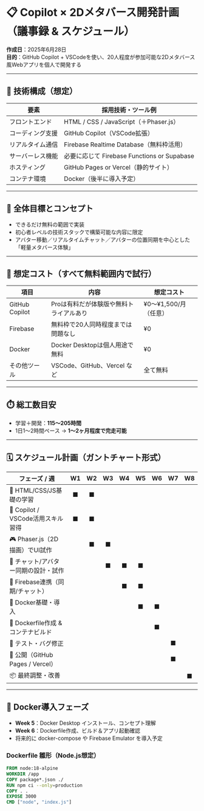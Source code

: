 # 📋 Copilot × 2Dメタバース開発計画（議事録 & スケジュール）

**作成日**：2025年6月28日  
**目的**：GitHub Copilot + VSCodeを使い、20人程度が参加可能な2Dメタバース風Webアプリを個人で開発する

---

## 🧱 技術構成（想定）

| 要素         | 採用技術・ツール例 |
|--------------|-------------------|
| フロントエンド | HTML / CSS / JavaScript（＋Phaser.js） |
| コーディング支援 | GitHub Copilot（VSCode拡張） |
| リアルタイム通信 | Firebase Realtime Database（無料枠活用） |
| サーバーレス機能 | 必要に応じて Firebase Functions or Supabase |
| ホスティング | GitHub Pages or Vercel（静的サイト） |
| コンテナ環境 | Docker（後半に導入予定） |

---

## 🎯 全体目標とコンセプト

- できるだけ無料の範囲で実装
- 初心者レベルの技術スタックで構築可能な内容に限定
- アバター移動／リアルタイムチャット／アバターの位置同期を中心とした「軽量メタバース体験」

---

## 🧮 想定コスト（すべて無料範囲内で試行）

| 項目 | 内容 | 想定コスト |
|------|------|------------|
| GitHub Copilot | Proは有料だが体験版や無料トライアルあり | ¥0〜¥1,500/月（任意） |
| Firebase | 無料枠で20人同時程度までは問題なし | ¥0 |
| Docker | Docker Desktopは個人用途で無料 | ¥0 |
| その他ツール | VSCode、GitHub、Vercel など | 全て無料 |

---

## ⏱️ 総工数目安

- 学習＋開発：**115〜205時間**
- 1日1〜2時間ペース → **1〜2ヶ月程度で完走可能**

---

## 🗓️ スケジュール計画（ガントチャート形式）

| フェーズ / 週                           | W1 | W2 | W3 | W4 | W5 | W6 | W7 | W8 |
|----------------------------------------|:--:|:--:|:--:|:--:|:--:|:--:|:--:|:--:|
| 🧠 HTML/CSS/JS基礎の学習               | ■  | ■  |     |     |     |     |     |     |
| 🧪 Copilot / VSCode活用スキル習得      | ■  | ■  |     |     |     |     |     |     |
| 🎮 Phaser.js（2D描画）でUI試作         |     | ■  | ■  |     |     |     |     |     |
| 💬 チャット/アバター同期の設計・試作   |     |     | ■  | ■  | ■  |     |     |     |
| 🔌 Firebase連携（同期/チャット）       |     |     |     | ■  | ■  |     |     |     |
| 🐳 Docker基礎・導入                     |     |     |     |     | ■  | ■  |     |     |
| 🧱 Dockerfile作成 & コンテナビルド     |     |     |     |     |     | ■  |     |     |
| 🔧 テスト・バグ修正                     |     |     |     |     |     |     | ■  |     |
| 🚀 公開（GitHub Pages / Vercel）       |     |     |     |     |     |     | ■  |     |
| 📦 最終調整・改善                       |     |     |     |     |     |     |     | ■  |

---

## 🐳 Docker導入フェーズ

- **Week 5**：Docker Desktop インストール、コンセプト理解
- **Week 6**：Dockerfile作成、ビルド＆アプリ起動確認
- 将来的に docker-compose や Firebase Emulator を導入予定

### Dockerfile 雛形（Node.js想定）

```Dockerfile
FROM node:18-alpine
WORKDIR /app
COPY package*.json ./
RUN npm ci --only=production
COPY . .
EXPOSE 3000
CMD ["node", "index.js"]